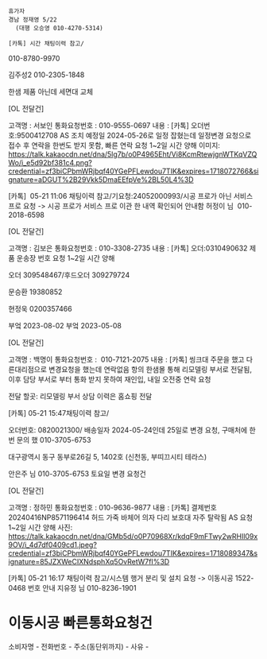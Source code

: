 ```
휴가자
경남 정재영 5/22 
  (대행 오승영 010-4270-5314)
```

```
[카톡] 시간 채팅이력 참고/
```


010-8780-9970

김주성2 010-2305-1848



한샘 제품 아닌데 세면대 교체 

[OL 전달건]

고객명 : 서보인
통화요청번호 : 010-9555-0697
내용 : [카톡] 오더번호:9500412708 AS 조치 예정일 2024-05-26로 일정 잡혔는데 일정변경 요청으로 접수 후 연락을 한번도 받지 못함, 빠른 연락 요청
1~2일 시간 양해
이미지: https://talk.kakaocdn.net/dna/5lg7b/o0P4965Eht/Vi8KcmRtewjgnWTKqVZQWo/i_e5d92bf381c4.png?credential=zf3biCPbmWRjbqf40YGePFLewdou7TIK&expires=1718072766&signature=aDGUT%2B29Vkk5DmaEEfpVe%2BL50L4%3D


[카톡]  05-21 11:06 채팅이력 참고/기요청:24052000993/시공 프로가 아닌 서비스 프로 요청 -> 시공 프로가 서비스 프로 이관 한 내역 확인되어 안내함
허정이 님  010-2018-6598


[OL 전달건]

고객명 : 김보은
통화요청번호 : 010-3308-2735
내용 : [카톡] 오더:0310490632 제품 운송장 번호 요청
1~2일 시간 양해


오더 309548467/후드오더 309279724


문승환 19380852


현정욱 0200357466

부엌 2023-08-02 부엌 2023-05-08 



[OL 전달건]

고객명 : 백명이
통화요청번호 :  010-7121-2075
내용 : [카톡] 씽크대 주문을 했고 다른대리점으로 변경요청을 했는데 연락없음 항의 한샘몰 통해 리모델링 부서로 전달됨, 이후 담당 부서로 부터 통화 받지 못하여 재인입, 내일 오전중 연락 요청

전달 할곳: 리모델링 부서
상담 이력은 홈쇼핑 전달


[카톡] 05-21 15:47채팅이력 참고/ 

오더번호: 0820021300/ 배송일자 2024-05-24인데 25일로 변경 요청, 구매처에 한번 문의 했
010-3705-6753 

대구광역시 동구 동부로26길 5, 1402호 (신천동, 부띠끄시티 테라스)




안은주 님  010-3705-6753 토요일 변경 요청건


[OL 전달건]

고객명 : 정하민
통화요청번호 : 010-9636-9877
내용 : [카톡] 결제번호 20240416NP8571196414 허드 가죽 바체어 의자 다리 보호대 자주 탈락됨 AS 요청
1~2일 시간 양해
사진: https://talk.kakaocdn.net/dna/GMb5d/o0P70968Xr/kdqF9mFTwy2wRHIl09x9OV/i_4d7df0409cd1.jpeg?credential=zf3biCPbmWRjbqf40YGePFLewdou7TIK&expires=1718089347&signature=85JZXWeCIXNdsphXq5OvRetW7fI%3D


[카톡]  05-21 16:17
채팅이력 참고/시스템 행거 분리 및 설치 요청 -> 이동시공 1522-0468 번호 안내
지유정 님  010-8236-1901

 # 이동시공 빠른통화요청건 
소비자명 - 
전화번호 - 
주소(동단위까지) - 
사유 -